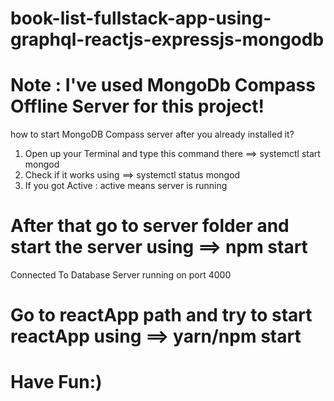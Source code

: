 # book-list-fullstack-app-using-graphql-reactjs-expressjs-mongodb

# Note : I've used MongoDb Compass Offline Server for this project!
how to start MongoDB Compass server after you already installed it? 
1. Open up your Terminal and type this command there ==> systemctl start mongod
2. Check if it works using ==> systemctl status mongod
3. If you got Active : active means server is running 

# After that go to server folder and start the server using ==> npm start 
Connected To Database
Server running on port 4000

# Go to reactApp path and try to start reactApp using ==> yarn/npm start
 
# Have Fun:)
